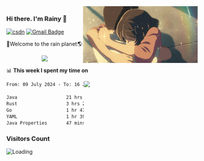 <img  align='right' height="150" src="https://github.com/LikeRainDay/LikeRainDay/blob/master/pic/img_rain_1.gif?raw=true">



### Hi there. I'm Rainy :lemon:

[![csdn](https://img.shields.io/badge/-csdn-c14438?style=flat-square&logo=c&logoColor=white)](https://blog.csdn.net/qq_15807167)
[![Gmail Badge](https://img.shields.io/badge/-gmail-c14438?style=flat-square&logo=Gmail&logoColor=white&link=mailto:houshuai0816@gmail.com)](mailto:houshuai0816@gmail.com)

🚀Welcome to the rain planet🌎

<center>
<img align='center'  src="https://source.unsplash.com/user/rainyhehe/likes">
</center>

📊 **This week I spent my time on**

<img align='right'   width="300" src="https://github-readme-stats.vercel.app/api?username=LikeRainDay&show_icons=true&title_color=fff&icon_color=79ff97&text_color=9f9f9f&bg_color=151515&count_private=true">

<!--START_SECTION:waka-->

```txt
From: 09 July 2024 - To: 16 July 2024

Java                  21 hrs 50 mins  ████████████████▓░░░░░░░░   66.93 %
Rust                  3 hrs 24 mins   ██▓░░░░░░░░░░░░░░░░░░░░░░   10.45 %
Go                    1 hr 47 mins    █▒░░░░░░░░░░░░░░░░░░░░░░░   05.51 %
YAML                  1 hr 39 mins    █▒░░░░░░░░░░░░░░░░░░░░░░░   05.11 %
Java Properties       47 mins         ▓░░░░░░░░░░░░░░░░░░░░░░░░   02.43 %
```

<!--END_SECTION:waka-->

### Visitors Count
<img align="left" src = "https://profile-counter.glitch.me/LikeRainDay/count.svg" alt ="Loading">
